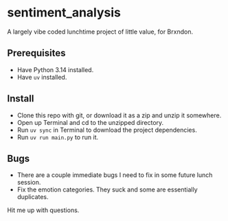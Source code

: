 # sentiment_analysis

A largely vibe coded lunchtime project of little value, for Brxndon.

## Prerequisites

- Have Python 3.14 installed.
- Have `uv` installed.

## Install

- Clone this repo with git, or download it as a zip and unzip it somewhere.
- Open up Terminal and cd to the unzipped directory.
- Run `uv sync` in Terminal to download the project dependencies.
- Run `uv run main.py` to run it.

## Bugs

- There are a couple immediate bugs I need to fix in some future lunch session.
- Fix the emotion categories. They suck and some are essentially duplicates.

Hit me up with questions.